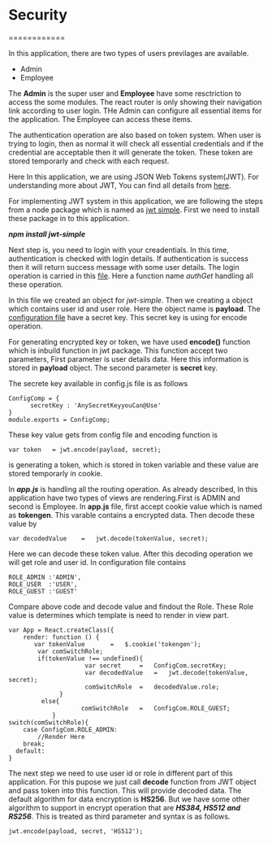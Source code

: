 # Security
============

In this application, there are two types of users previlages are available.

* Admin
* Employee
 
The **Admin** is the super user and **Employee** have some resctriction to access the some modules. The react router is only showing their navigation link according to user login. THe Admin can configure all essential items for the application. The Employee can access these items.

The authentication operation are also based on token system. When user is trying to login, then as normal it will check all essential credentials and if the credential are acceptable then it will generate the token. These token are stored temporarly and check with each request.

Here In this application, we are using JSON Web Tokens system(JWT). For understanding more about JWT, You can find all details from [here](http://jwt.io/).

For implementing JWT system in this application, we are following the steps from a node package which is named as [jwt simple](https://www.npmjs.com/package/jwt-simple). First we need to install these package in to this application. 

**_npm install jwt-simple_**

Next step is, you need to login with your creadentials. In this time, authentication is checked with login details. If authentication is success then it will return success message with some user details. The login operation is carried in this [file](https://github.com/AccelNA/timeLogs/blob/master/Web/js/RESTService/Get.js). Here a function name _authGet_ handling all these operation. 

In this file we created an object for _jwt-simple_. Then we creating a object which contains user id and user role. Here the object name is **payload**. The [configuration file](https://github.com/AccelNA/timeLogs/blob/master/Web/js/config/ConfigComp.js) have a secret key. This secret key is using for encode operation.

For generating encrypted key or token, we have used **encode()** function which is inbuild function in jwt package. This function accept two parameters, First parameter is user details data. Here this information is stored in **payload** object. The second parameter is **secret** key. 

The secrete key available in config.js file is as follows

    ConfigComp = {
          secretKey : 'AnySecretKeyyouCan@Use'
    }
    module.exports = ConfigComp;

These key value gets from config file and encoding function is

    var token   = jwt.encode(payload, secret);  
    
    
is generating a token, which is stored in token variable and these value are stored temporarly in cookie.

In **_app.js_** is handling all the routing operation. As already described, In this application have two types of views are rendering.First is ADMIN and second is Employee. In **app.js** file, first accept cookie value which is named as **tokengen**. This varable contains a encrypted data. Then decode these value by 

    var decodedValue 	= 	jwt.decode(tokenValue, secret);
 Here we can decode these token value. After this decoding operation we will get role and user id. In configuration file contains 
 
    ROLE_ADMIN :'ADMIN',
    ROLE_USER  :'USER',
    ROLE_GUEST :'GUEST' 
    
Compare above code and decode value and findout the Role. These Role value is determines which template is need to render in view part. 

    var App = React.createClass({
     	render: function () { 
           var tokenValue		= 	$.cookie('tokengen');
          	var comSwitchRole;
          	if(tokenValue !== undefined){
			             var secret 	= 	ConfigCom.secretKey; 
			             var decodedValue 	= 	jwt.decode(tokenValue, secret);
			             comSwitchRole 	= 	decodedValue.role;
		          }	
	         else{
			            comSwitchRole 	= 	ConfigCom.ROLE_GUEST;
	            }	
    switch(comSwitchRole){
     	case ConfigCom.ROLE_ADMIN:
            //Render Here
        break;   
      default:     
    }
    
The next step we need to use user id or role in different part of this application. For this pupose we just call **decode** function from JWT object and pass token into this function. This will provide decoded data. The default algorithm for data encryption is **HS256**. But we have some other algorithm to support in encrypt operation that are _**HS384, HS512 and RS256**_. This is treated as third parameter and syntax is as follows.

    jwt.encode(payload, secret, 'HS512');
    
